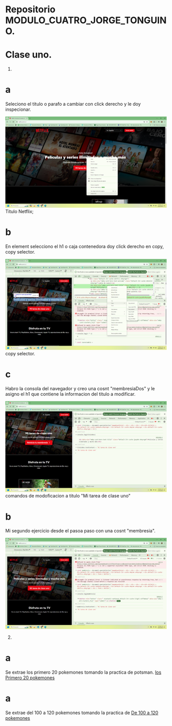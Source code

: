# Repositorio MODULO_CUATRO_JORGE_TONGUINO.

# Clase uno.

1. 
# a 

Seleciono el titulo o parafo a cambiar con click derecho y le doy inspecionar.

![Titulo Netflix](image-1.png) Titulo Netflix;

# b

En element selecciono el h1 o caja contenedora doy click derecho en copy, copy selector.

![alt text](image-2.png) copy selector.

# c 
Habro la consola del navegador y creo una cosnt "membresiaDos" y le asigno el h1 que contiene la informacion del titulo a modificar.

![alt text](image-3.png) comandos de modoficacion a titulo "Mi tarea de clase uno"

# b
Mi segundo ejercicio desde el pasoa paso con una cosnt "membresia".

![alt text](image-4.png)

2. 

# a 

Se extrae los primero 20 pokemones tomando la practica de potsman.
[los Primero 20 pokemones](losPrimero20Pokemones.json)

# a 

Se extrae del 100 a 120 pokemones tomando la practica de 
[De 100 a 120 pokemones](de100A120Pokemones.json.json)



